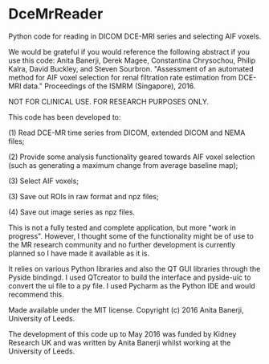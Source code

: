 # DceMrReader
Python code for reading in DICOM DCE-MRI series and selecting AIF voxels.

We would be grateful if you would reference the following abstract if you use this code:
Anita Banerji, Derek Magee, Constantina Chrysochou, Philip Kalra, David Buckley, and Steven Sourbron. "Assessment of an automated method for AIF voxel selection for renal filtration rate estimation from DCE-MRI data." Proceedings of the ISMRM (Singapore), 2016.

NOT FOR CLINICAL USE. FOR RESEARCH PURPOSES ONLY.

This code has been developed to:

(1) Read DCE-MR time series from DICOM, extended DICOM and NEMA files;

(2) Provide some analysis functionality geared towards AIF voxel selection (such as generating a maximum change from average baseline map);

(3) Select AIF voxels;

(3) Save out ROIs in raw format and npz files;

(4) Save out image series as npz files.

This is not a fully tested and complete application, but more "work in progress". 
However, I thought some of the functionality might be of use to the MR research community and no further development is currently planned so I have made it available as it is.

It relies on various Python libraries and also the QT GUI libraries through the Pyside bindingd. I used QTcreator to build the interface and pyside-uic to convert the ui file to a py file. I used Pycharm as the Python IDE and would recommend this.

Made available under the MIT license. Copyright (c) 2016 Anita Banerji, University of Leeds.

The development of this code up to May 2016 was funded by Kidney Research UK and was written by Anita Banerji whilst working at the University of Leeds.
